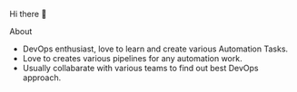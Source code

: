  Hi there 👋

About
- DevOps enthusiast, love to learn and create various Automation Tasks.
- Love to creates various pipelines for any automation work.
- Usually collabarate with various teams to find out best DevOps approach.

